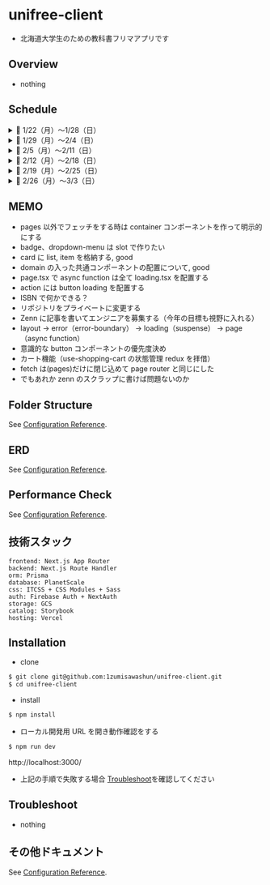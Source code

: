 # unifree-client

- 北海道大学生のための教科書フリマアプリです

## Overview

- nothing

## Schedule

<details>
<summary>🔷 1/22（月）〜1/28（日）</summary>

- ✅ 環境構築・基盤開発（リンター設定・ディレクトリ構成の考案・技術選定 etc）
- ✅ atoms・molecules 単位のコンポーネントの実装
- ✅ 最低限先方に見せられるだけの UI を整える
- ✅ Stripe で購入導線を整える（Stripe + use-shopping-cart）
- ✅ ログイン・ログアウト・ログイン中の状態管理を可能にする（FirebaseAuth・NextAuth）
- ✅ 基本的な sp 対応をする

</details>

<details>
<summary>🔷 1/29（月）〜2/4（日）</summary>

- ✅ 画像アップロードの機能の実装（GCS 連携）
- ✅ Product と User の CRUD 機能の実装
- ✅ UI のアップデート（トースト等）
- ✅ 全体的なコードのリファクタリング
- ✅ Prisma スキーマの骨子を作成

</details>

<details>
<summary>🔷 2/5（月）〜2/11（日）</summary>

- ✅ PlanetScale + Prisma を連携させて RDB を組む
- ✅ Prisma スキーマ作成
- ✅ DM 機能の実装
- ✅ Product, User, Match, Message の CRUD API 繋ぎ込み
- ✅ その他 UI 改修
- ✅ next-auth の改修（ログインユーザーで操作可能なバリデーションの実装）

</details>

<details>
<summary>🔷 2/12（月）〜2/18（日）</summary>

- ✅ Vercel へのデプロイ
- ✅ 商品一覧の検索機能
- ✅ プロダクトカードの大学名の繋ぎ込み
- ✅ カートアイテムのリンク先改修、Card（List, Item）にまとめる
- ✅ Match をマイページに移行させる（全体的なマイページの UI 改修）
- ✅ マッチした後の FixedFooter の disable にする
- ✅ フェッチ系の関数を hooks ディレクトリに移行する
- ✅ パネルコンポーネントをいい感じに使い回す（shape）
- ✅ 異常系の UI 差し込み（Empty, Error）
- ✅ フェッチコンポーネントを Suspense でラップする。（これ今回のサバコン戦略的に loading.tsx で良い気がしてきた）
- ✅ 再度 sp 画面の確認をする
- ✅ error.tsx の UI 改修
- ✅ faker.js の導入
- ✅ prisma-erd-generate の導入

</details>

<details>
<summary>🔷 2/19（月）〜2/25（日）</summary>

- ✅ server-action へのリプレイス（責務わけのために中止・match と message だけ対応済み）
- ✅ icon を hero-icon にする。たしかツリーシェイキングの対応されていたはず。
- ✅ badge ui, tooltip, toast の作成と改修
- ✅ withAuth で未ログインユーザーのハンドリングを実装した
- ✅ DM 機能に http 変換を加える
- ✅ 一覧の順番を新しい順にする、出品日の追加
- ✅ 画像が伸びるバグ？制限が不明、おそらく cart？
- ✅ header のバッジの api を繋ぎこむ + DM のアイコンを変える
- ✅ 出品から 1 週間以内なら NEW のラベルを付与する

</details>

<details>
<summary>🔷 2/26（月）〜3/3（日）</summary>

- ✅ カテゴリーを日本語に変換する
- ✅ カートを非表示にする
- ✅ どれをサムネイルにするのかの判定を実装する →DD で実装した
- match-detail に has セレクターを加える改修
- ✅ create・edit でフォームをリセットする
- ✅ ブラウザで警告が出ていたので product-form の isSp を削除して改修する
- planet-scale の branching 機能を対応する
- 入力バリデーションのハンドリング実装
- メッセージの通知機能（messages に read をつける）ということはヘッダーにベルアイコンを仕込む必要があるのか、header のベルからマイページマッチに遷移させる
  - https://zenn.dev/catnose99/scraps/468bedaab6dbe3ecfcae
- match テーブルに createdAt を追加する
- send-grid で email する
- stroy-book の panel と dropdown-menu どうするか問題
- 3 月以降は VRT と RTL を導入する
- cloudflare でドメインを取る

</details>

## MEMO

- pages 以外でフェッチをする時は container コンポーネントを作って明示的にする
- badge、dropdown-menu は slot で作りたい
- card に list, item を格納する, good
- domain の入った共通コンポーネントの配置について, good
- page.tsx で async function は全て loading.tsx を配置する
- action には button loading を配置する
- ISBN で何かできる？
- リポジトリをプライベートに変更する
- Zenn に記事を書いてエンジニアを募集する（今年の目標も視野に入れる）
- layout → error（error-boundary） → loading（suspense） → page（async function）
- 意識的な button コンポーネントの優先度決め
- カート機能（use-shopping-cart の状態管理 redux を拝借）
- fetch は(pages)だけに閉じ込めて page router と同じにした
- でもあれか zenn のスクラップに書けば問題ないのか

## Folder Structure

See [Configuration Reference](https://github.com/1zumisawashun/folder-structure-template).

## ERD

See [Configuration Reference](https://github.com/1zumisawashun/unifree-client/blob/main/prisma/scheme.md).

## Performance Check

See [Configuration Reference](https://vercel.com/1zumisawashun/unifree-client/speed-insights).

## 技術スタック

```
frontend: Next.js App Router
backend: Next.js Route Handler
orm: Prisma
database: PlanetScale
css: ITCSS + CSS Modules + Sass
auth: Firebase Auth + NextAuth
storage: GCS
catalog: Storybook
hosting: Vercel
```

## Installation

- clone

```bash
$ git clone git@github.com:1zumisawashun/unifree-client.git
$ cd unifree-client
```

- install

```bash
$ npm install
```

- ローカル開発用 URL を開き動作確認をする

```bash
$ npm run dev
```

http://localhost:3000/

- 上記の手順で失敗する場合 [Troubleshoot](#Troubleshoot)を確認してください

## Troubleshoot

- nothing

## その他ドキュメント

See [Configuration Reference](https://nextjs.org/).
